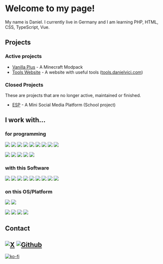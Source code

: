 # Welcome to my page! 
My name is Daniel. I currently live in Germany and I am learning PHP, HTML, CSS, TypeScript, Vue. 

## Projects

### Active projects

- [Vanilla Plus](https://github.com/danielvici/Vanilla-Plus) - A Minecraft Modpack
- [Tools Website](https://github.com/danielvici/tool-website) - A website with useful tools ([tools.danielvici.com](https://tools.danielvici.com/))

### Closed Projects

These are projects that are no longer active, maintained or finished.

- [ESP](https://github.com/danielvici/esp-projekt) - A Mini Social Media Platform (School project)

## I work with... 

### for programming
![](https://img.shields.io/badge/PHP-777BB4?style=for-the-badge&logo=php&logoColor=white) ![](https://img.shields.io/badge/HTML5-E34F26?style=for-the-badge&logo=html5&logoColor=white) ![](https://img.shields.io/badge/Python-FFD43B?style=for-the-badge&logo=python&logoColor=blue) ![](https://img.shields.io/badge/CSS3-1572B6?style=for-the-badge&logo=css3&logoColor=white) ![](https://img.shields.io/badge/C%2B%2B-00599C?style=for-the-badge&logo=c%2B%2B&logoColor=white) ![](https://img.shields.io/badge/Vue%20js-35495E?style=for-the-badge&logo=vuedotjs&logoColor=4FC08D) ![](https://img.shields.io/badge/Vite-B73BFE?style=for-the-badge&logo=vite&logoColor=FFD62E) ![](https://img.shields.io/badge/TypeScript-007ACC?style=for-the-badge&logo=typescript&logoColor=white) ![](https://img.shields.io/badge/PostgreSQL-316192?style=for-the-badge&logo=postgresql&logoColor=white)
 
![](https://img.shields.io/badge/VSCode-0078D4?style=for-the-badge&logo=visual%20studio%20code&logoColor=white) ![](https://img.shields.io/badge/NeoVim-%2357A143.svg?&style=for-the-badge&logo=neovim&logoColor=white) ![](https://img.shields.io/badge/PyCharm-000000.svg?&style=for-the-badge&logo=PyCharm&logoColor=white) ![](https://img.shields.io/badge/Arduino_IDE-00979D?style=for-the-badge&logo=arduino&logoColor=white) ![](https://img.shields.io/badge/WebStorm-000000?style=for-the-badge&logo=WebStorm&logoColor=white) 

### with this Software
![](https://img.shields.io/badge/Notion-000000?style=for-the-badge&logo=notion&logoColor=white) ![](https://img.shields.io/badge/Obsidian-483699?style=for-the-badge&logo=Obsidian&logoColor=white) ![](https://img.shields.io/badge/wezterm-4E49EE?style=for-the-badge&logo=wezterm&logoColor=white) ![](https://img.shields.io/badge/VirtualBox-21416b?style=for-the-badge&logo=VirtualBox&logoColor=white) ![](https://img.shields.io/badge/Brave-FF1B2D?style=for-the-badge&logo=Brave&logoColor=white) ![](https://img.shields.io/badge/Firefox_Browser-FF7139?style=for-the-badge&logo=Firefox-Browser&logoColor=white) ![](https://img.shields.io/badge/Guilded-F5C400?style=for-the-badge&logo=guilded&logoColor=white) ![](https://img.shields.io/badge/Discord-5865F2?style=for-the-badge&logo=discord&logoColor=white) ![](https://img.shields.io/badge/Xampp-F37623?style=for-the-badge&logo=xampp&logoColor=white)

### on this OS/Platform
![](https://img.shields.io/badge/espressif-E7352C?style=for-the-badge&logo=espressif&logoColor=white) ![](https://img.shields.io/badge/Arduino-00979D?style=for-the-badge&logo=Arduino&logoColor=white)

![](https://img.shields.io/badge/Windows-0078D6?style=for-the-badge&logo=windows&logoColor=white) ![](https://img.shields.io/badge/Fedora-51A2DA?style=for-the-badge&logo=fedora&logoColor=white) ![](https://img.shields.io/badge/Arch_Linux-1793D1?style=for-the-badge&logo=arch-linux&logoColor=white) ![](https://img.shields.io/badge/iOS-000000?style=for-the-badge&logo=ios&logoColor=white)


## Contact

<a href="https://twitter.com/danielvici123" target="_blank"><img alt="X" src="https://img.shields.io/badge/X-000000?style=for-the-badge&logo=x&logoColor=white" /></a> <a href="https://github.com/danielvici" target="_blank"><img alt="Github" src="https://img.shields.io/badge/GitHub-%2312100E.svg?&style=for-the-badge&logo=Github&logoColor=white" /></a>
----
[![ko-fi](https://ko-fi.com/img/githubbutton_sm.svg)](https://ko-fi.com/Q5Q61CVJ54)
